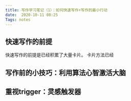 ```yaml
---
title: 写作学习笔记（1）：如何快速写作+写作的最小行动
date:  2020-10-11 08:25
Tags: notes
---
```


## 快速写作的前提
快速写作的前提是已经积累了大量卡片。
卡片方法已经
## 写作前的小技巧：利用算法心智激活大脑
## 重视trigger：灵感触发器